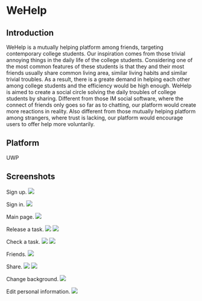 # WeHelp

## Introduction
WeHelp is a mutually helping platform among friends, targeting contemporary college students. Our inspiration comes from those trivial annoying things in the daily life of the college students. Considering one of the most common features of these students is that they and their most friends usually share common living area, similar living habits and similar trivial troubles. As a result, there is a greate demand in helping each other among college students and the efficiency would be high enough. WeHelp is aimed to create a social circle solving the daily troubles of college students by sharing. Different from those IM social software, where the connect of friends only goes so far as to chatting, our platform would create more reactions in reality. Also different from those mutually helping platform among strangers, where trust is lacking, our platform would encourage users to offer help more voluntarily.

## Platform

UWP

## Screenshots

Sign up.
![](https://raw.githubusercontent.com/controny/WeHelp/master/doc/screenshots/register.png)

Sign in.
![](https://raw.githubusercontent.com/controny/WeHelp/master/doc/screenshots/login.png)

Main page.
![](https://raw.githubusercontent.com/controny/WeHelp/master/doc/screenshots/main.png)

Release a task.
![](https://raw.githubusercontent.com/controny/WeHelp/master/doc/screenshots/release.png)
![](https://raw.githubusercontent.com/controny/WeHelp/master/doc/screenshots/release2.png)

Check a task.
![](https://raw.githubusercontent.com/controny/WeHelp/master/doc/screenshots/check.png)
![](https://raw.githubusercontent.com/controny/WeHelp/master/doc/screenshots/check2.png)

Friends.
![](https://raw.githubusercontent.com/controny/WeHelp/master/doc/screenshots/friends.png)

Share.
![](https://raw.githubusercontent.com/controny/WeHelp/master/doc/screenshots/share.png)
![](https://raw.githubusercontent.com/controny/WeHelp/master/doc/screenshots/share2.png)

Change background.
![](https://raw.githubusercontent.com/controny/WeHelp/master/doc/screenshots/change_bg.png)

Edit personal information.
![](https://raw.githubusercontent.com/controny/WeHelp/master/doc/screenshots/edit_info.png)

